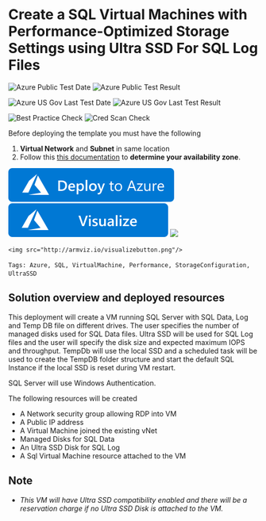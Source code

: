 # Create a SQL Virtual Machines with Performance-Optimized Storage Settings using Ultra SSD For SQL Log Files

![Azure Public Test Date](https://azurequickstartsservice.blob.core.windows.net/badges/101-sql-vm-new-storage-ultrassd/PublicLastTestDate.svg)
![Azure Public Test Result](https://azurequickstartsservice.blob.core.windows.net/badges/101-sql-vm-new-storage-ultrassd/PublicDeployment.svg)

![Azure US Gov Last Test Date](https://azurequickstartsservice.blob.core.windows.net/badges/101-sql-vm-new-storage-ultrassd/FairfaxLastTestDate.svg)
![Azure US Gov Last Test Result](https://azurequickstartsservice.blob.core.windows.net/badges/101-sql-vm-new-storage-ultrassd/FairfaxDeployment.svg)

![Best Practice Check](https://azurequickstartsservice.blob.core.windows.net/badges/101-sql-vm-new-storage-ultrassd/BestPracticeResult.svg)
![Cred Scan Check](https://azurequickstartsservice.blob.core.windows.net/badges/101-sql-vm-new-storage-ultrassd/CredScanResult.svg)

Before deploying the template you must have the following

1. **Virtual Network** and **Subnet** in same location
2. Follow this [this documentation](https://docs.microsoft.com/en-us/azure/virtual-machines/windows/disks-enable-ultra-ssd) to **determine your availability zone**.

[![Deploy To Azure](https://raw.githubusercontent.com/Azure/azure-quickstart-templates/master/1-CONTRIBUTION-GUIDE/images/deploytoazure.svg?sanitize=true)](https://portal.azure.com/#create/Microsoft.Template/uri/https%3A%2F%2Fraw.githubusercontent.com%2FAzure%2Fazure-quickstart-templates%2Fmaster%2F101-sql-vm-new-storage-ultrassd%2Fazuredeploy.json)  [![Visualize](https://raw.githubusercontent.com/Azure/azure-quickstart-templates/master/1-CONTRIBUTION-GUIDE/images/visualizebutton.svg?sanitize=true)](http://armviz.io/#/?load=https%3A%2F%2Fraw.githubusercontent.com%2FAzure%2Fazure-quickstart-templates%2Fmaster%2F101-sql-vm-new-storage-ultrassd%2Fazuredeploy.json)
    <img src="http://azuredeploy.net/deploybutton.png"/>

    <img src="http://armviz.io/visualizebutton.png"/>

`Tags: Azure, SQL, VirtualMachine, Performance, StorageConfiguration, UltraSSD`

## Solution overview and deployed resources

This deployment will create a VM running SQL Server with SQL Data, Log and Temp DB file on different drives.
The user specifies the number of managed disks used for SQL Data files. Ultra SSD will be used for SQL Log files and the user will specify the disk size and expected maximum IOPS and throughput.
TempDb will use the local SSD and a scheduled task will be used to create the TempDB folder structure and start the default SQL Instance if the local SSD is reset during VM restart.

SQL Server will use Windows Authentication.

The following resources will be created

- A Network security group allowing RDP into VM
- A Public IP address
- A Virtual Machine joined the existing vNet
- Managed Disks for SQL Data
- An Ultra SSD Disk for SQL Log
- A Sql Virtual Machine resource attached to the VM

## Note

- *This VM will have Ultra SSD compatibility enabled and there will be a reservation charge if no Ultra SSD Disk is attached to the VM.*


